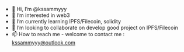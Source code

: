 - 👋 Hi, I’m @kssammyyy
- 👀 I’m interested in web3
- 🌱 I’m currently learning IPFS/Filecoin, solidity
- 💞️ I’m looking to collaborate on develop good project on IPFS/Filecoin
- 📫 How to reach me - welcome to contact me : kssammyyy@outlook.com




<!---
kssammyyy/kssammyyy is a ✨ special ✨ repository because its `README.md` (this file) appears on your GitHub profile.
You can click the Preview link to take a look at your changes.
--->
